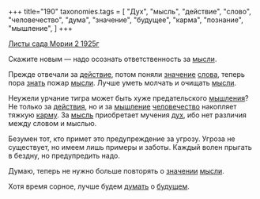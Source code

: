 +++
title="190"
taxonomies.tags = [
 "Дух",
 "мысль",
 "действие",
 "слово",
 "человечество",
 "дума",
 "значение",
 "будущее",
 "карма",
 "познание",
 "мышление",
]
+++

[Листы сада Мории 2 1925г](/agni/1925)

Скажите новым — надо осознать ответственность за [мысли](/tags/[мысль](/tags/мысль)).   

Прежде отвечали за [действие](/tags/действие), потом поняли [значение](/tags/значение) [слова](/tags/[слово](/tags/слово)), теперь пора [знать](/tags/познание) пожар [мысли](/tags/[мысль](/tags/мысль)). Лучше уметь молчать и очищать [мысли](/tags/[мысль](/tags/мысль)).   

Неужели урчание тигра может быть хуже предательского [мышления](/tags/[мышление](/tags/мышление))? Не только за [действия](/tags/действие), но и за [мышление](/tags/мышление) [человечество](/tags/человечество) накопляет тяжкую [карму](/tags/карма). За [мысль](/tags/мысль) приобретает мучения [дух](/tags/Дух), ибо нет различия между словом и мыслью.   

Безумен тот, кто примет это предупреждение за угрозу. Угроза не существует, но имеем лишь примеры и заботы. Каждый волен прыгать в бездну, но предупредить надо.   

Думаю, теперь не нужно больше повторять о [значении](/tags/значение) [мысли](/tags/[мысль](/tags/мысль)).   

Хотя время сорное, лучше будем [думать](/tags/дума) о [будущем](/tags/будущее).   

